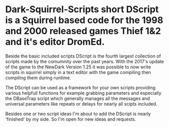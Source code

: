 # Dark-Squirrel-Scripts short DScript is a Squirrel based code for the 1998 and 2000 released games Thief 1&2 and it's editor DromEd.

Beside the basic included scripts DScript is the fourth largest collection of scripts made by the comumnity over the past years.
With the 2017's update of the game to the NewDark Version 1.25 it was possible to now write scripts in squirrel simply in a text editor with the game compiling then compiling them during runtime.

The DScript can be used as a framework for your own scripts providing various helpfull functions for example grabbing parameters and especially the DBaseTrap script which generally manages all the messages and universal parameters like repeats or delays for nearly all scipts included.

Besides one or two  script ideas I'm about to add the DScript is nearly 'finished' by my side. So I'm open for new ideas and requests.
